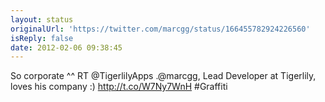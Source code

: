 ```yaml
---
layout: status
originalUrl: 'https://twitter.com/marcgg/status/166455782924226560'
isReply: false
date: 2012-02-06 09:38:45
---
```


So corporate ^^ RT @TigerlilyApps .@marcgg, Lead Developer at Tigerlily, loves his company :) http://t.co/W7Ny7WnH #Graffiti
